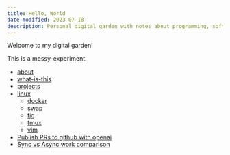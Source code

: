 ```yaml
---
title: Hello, World
date-modified: 2023-07-18
description: Personal digital garden with notes about programming, software and remote work.
---
```


Welcome to my digital garden!

This is a messy-experiment.

* [about](about.html)
* [what-is-this](what-is-this.html)
* [projects](projects.html)
* [linux](./linux/index.html)
    + [docker](./linux/docker.html)
    + [swap](./linux/swap.html)
    + [tig](./linux/tig.html)
    + [tmux](./linux/tmux.html)
    + [vim](./linux/vim.html)
* [Publish PRs to github with openai](./create-pr-with-openai.html)
* [Sync vs Async work comparison](./sync-vs-async.html)
